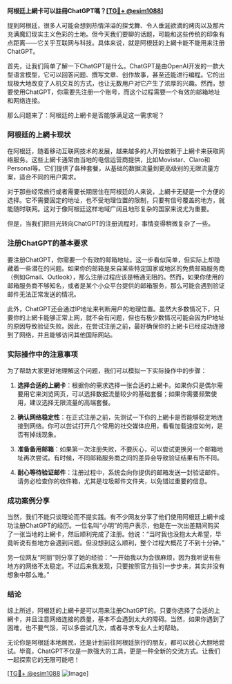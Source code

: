 **阿根廷上網卡可以註冊ChatGPT嗎？[[TG💪+ @esim1088](https://t.me/s/esim1088)]**

提到阿根廷，很多人可能会想到热情洋溢的探戈舞、令人垂涎欲滴的烤肉以及那片充满魔幻现实主义色彩的土地。但今天我们要聊的话题，可能和这些传统的印象有点距离——它关乎互联网与科技。具体来说，就是阿根廷的上網卡能不能用来注册ChatGPT。

首先，让我们简单了解一下ChatGPT是什么。ChatGPT是由OpenAI开发的一款大型语言模型，它可以回答问题、撰写文章、创作故事，甚至还能进行编程。它的出现极大地改变了人机交互的方式，也让无数用户对它产生了浓厚的兴趣。然而，想要使用ChatGPT，你需要先注册一个账号，而这个过程需要一个有效的邮箱地址和网络连接。

那么问题来了：阿根廷的上網卡是否能够满足这一需求呢？

### 阿根廷的上網卡现状

在阿根廷，随着移动互联网技术的发展，越来越多的人开始依赖于上網卡来获取网络服务。这些上網卡通常由当地的电信运营商提供，比如Movistar、Claro和Personal等。它们提供了各种套餐，从基础的数据流量到更高级别的无限流量方案，适合不同的用户需求。

对于那些经常旅行或者需要长期居住在阿根廷的人来说，上網卡无疑是一个方便的选择。它不需要固定的地址，也不受地理位置的限制，只要有信号覆盖的地方，就能随时联网。这对于像阿根廷这样地域广阔且地形复杂的国家来说尤为重要。

但是，当我们把目光转向ChatGPT的注册流程时，事情变得稍微复杂了一些。

### 注册ChatGPT的基本要求

要注册ChatGPT，你需要一个有效的邮箱地址。这一步看似简单，但实际上却隐藏着一些潜在的问题。如果你的邮箱是来自某些特定国家或地区的免费邮箱服务商（例如Gmail、Outlook），那么注册过程应该是畅通无阻的。然而，如果你使用的邮箱服务商不够知名，或者是某个小众平台提供的邮箱服务，那么可能会遇到验证邮件无法正常发送的情况。

此外，ChatGPT还会通过IP地址来判断用户的地理位置。虽然大多数情况下，只要你的上網卡能够正常上网，就不会有问题，但也有极少数情况可能会因为IP地址的原因导致验证失败。因此，在尝试注册之前，最好确保你的上網卡已经成功连接到了网络，并且能够访问其他国际网站。

### 实际操作中的注意事项

为了帮助大家更好地理解这个问题，我们可以模拟一下实际操作中的步骤：

1. **选择合适的上網卡**：根据你的需求选择一张合适的上網卡。如果你只是偶尔需要用它来浏览网页，可以选择数据流量较少的基础套餐；如果你需要频繁使用，建议选择无限流量的高端套餐。
   
2. **确认网络稳定性**：在正式注册之前，先测试一下你的上網卡是否能够稳定地连接到网络。你可以尝试打开几个常用的社交媒体应用，看看加载速度如何，是否有掉线现象。

3. **准备备用邮箱**：如果第一次注册失败，不要灰心，可以尝试更换另一个邮箱地址再次尝试。有时候，不同邮箱服务商之间的差异会导致验证结果有所不同。

4. **耐心等待验证邮件**：注册过程中，系统会向你提供的邮箱发送一封验证邮件。请务必检查你的收件箱，尤其是垃圾邮件文件夹，以免错过重要的信息。

### 成功案例分享

当然，我们不能只谈理论而不提实践。有不少网友分享了他们使用阿根廷上網卡成功注册ChatGPT的经历。一位名叫“小明”的用户表示，他是在一次出差期间购买了一张当地的上網卡，然后顺利完成了注册。他说：“当时我也没抱太大希望，毕竟听说有些地方会遇到问题。但没想到这么顺利，整个过程大概花了不到十分钟。”

另一位网友“阿丽”则分享了她的经验：“一开始我以为会很麻烦，因为我听说有些地方的网络不太稳定。不过后来我发现，只要按照官方指引一步步来，其实并没有想象中那么难。”

### 结论

综上所述，阿根廷的上網卡是可以用来注册ChatGPT的。只要你选择了合适的上網卡，并且注意网络连接的质量，基本不会遇到太大的障碍。当然，如果你遇到了困难，也不要气馁，可以多尝试几次，或者寻求专业人士的帮助。

无论你是阿根廷本地居民，还是计划前往阿根廷旅行的朋友，都可以放心大胆地尝试。毕竟，ChatGPT不仅是一款强大的工具，更是一种全新的交流方式。让我们一起探索它的无限可能吧！

[[TG💪+ @esim1088](https://t.me/s/esim1088) ![Image](https://i.postimg.cc/4NQfJmqS/Snipaste-2025-05-13-00-14-12.png)]